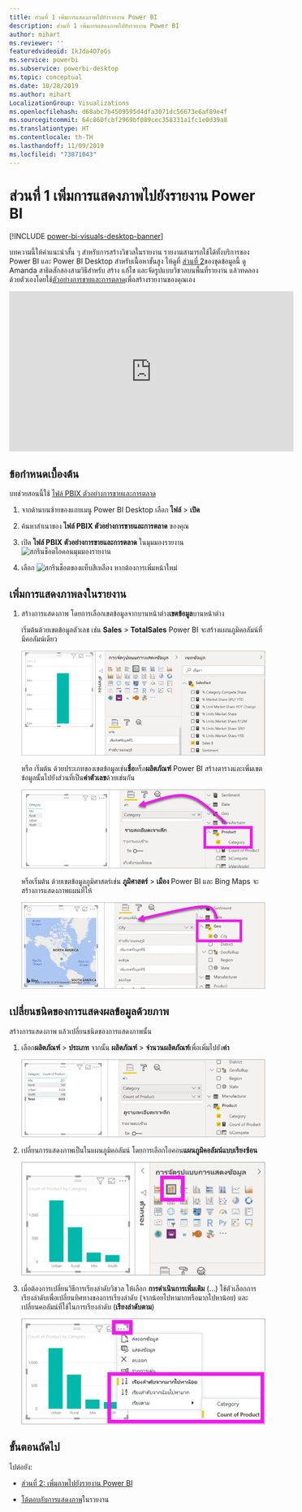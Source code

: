 ```yaml
---
title: ส่วนที่ 1 เพิ่มการแสดงภาพไปยังรายงาน Power BI
description: ส่วนที่ 1 เพิ่มการแสดงภาพไปยังรายงาน Power BI
author: mihart
ms.reviewer: ''
featuredvideoid: IkJda4O7oGs
ms.service: powerbi
ms.subservice: powerbi-desktop
ms.topic: conceptual
ms.date: 10/28/2019
ms.author: mihart
LocalizationGroup: Visualizations
ms.openlocfilehash: d68abc7b4509595d4dfa3071dc56673e6af89e4f
ms.sourcegitcommit: 64c860fcbf2969bf089cec358331a1fc1e0d39a8
ms.translationtype: HT
ms.contentlocale: th-TH
ms.lasthandoff: 11/09/2019
ms.locfileid: "73871043"
---
```

# <a name="part-1-add-visualizations-to-a-power-bi-report"></a>ส่วนที่ 1 เพิ่มการแสดงภาพไปยังรายงาน Power BI

[!INCLUDE [power-bi-visuals-desktop-banner](../includes/power-bi-visuals-desktop-banner.md)]

บทความนี้ให้คำแนะนำสั้น ๆ สำหรับการสร้างวิชวลในรายงาน รายงานสามารถใช้ได้ทั้งบริการของ Power BI และ Power BI Desktop สำหรับเนื้อหาขั้นสูง ให้ดูที่ [ส่วนที่ 2](power-bi-report-add-visualizations-ii.md)ของชุดข้อมูลนี้ ดู Amanda สาธิตสักสองสามวิธีสำหรับ สร้าง แก้ไข และจัดรูปแบบวิชวลบนพื้นที่รายงาน แล้วทดลองด้วยตัวเองโดยใช้[ตัวอย่างการขายและการตลาด](../sample-datasets.md)เพื่อสร้างรายงานของคุณเอง

<iframe width="560" height="315" src="https://www.youtube.com/embed/IkJda4O7oGs" frameborder="0" allowfullscreen></iframe>

## <a name="prerequisites"></a>ข้อกำหนดเบื้องต้น

บทช่วยสอนนี้ใช้ [ไฟล์ PBIX ตัวอย่างการขายและการตลาด](https://download.microsoft.com/download/9/7/6/9767913A-29DB-40CF-8944-9AC2BC940C53/Sales%20and%20Marketing%20Sample%20PBIX.pbix)

1. จากด้านบนซ้ายของแถบเมนู Power BI Desktop เลือก **ไฟล์** > **เปิด**
   
2. ค้นหาสำเนาของ **ไฟล์ PBIX ตัวอย่างการขายและการตลาด** ของคุณ

1. เปิด **ไฟล์ PBIX ตัวอย่างการขายและการตลาด** ในมุมมองรายงาน ![สกรีนช็อตไอคอนมุมมองรายงาน](media/power-bi-visualization-kpi/power-bi-report-view.png)

1. เลือก ![สกรีนช็อตของแท็บสีเหลือง](media/power-bi-visualization-kpi/power-bi-yellow-tab.png) หากต้องการเพิ่มหน้าใหม่

## <a name="add-visualizations-to-the-report"></a>เพิ่มการแสดงภาพลงในรายงาน

1. สร้างการแสดงภาพ โดยการเลือกเขตข้อมูลจากบานหน้าต่าง**เขตข้อมูล**บานหน้าต่าง

    เริ่มต้นด้วยเขตข้อมูลตัวเลข เช่น **Sales** > **TotalSales** Power BI จะสร้างแผนภูมิคอลัมน์ที่มีคอลัมน์เดียว

    ![สกรีนช็อตของแผนภูมิคอลัมน์ที่มีคอลัมน์เดียว](media/power-bi-report-add-visualizations-i/power-bi-column-chart.png)

    หรือ เริ่มต้น ด้วยประเภทของเขตข้อมูลเช่น**ชื่อ**หรือ**ผลิตภัณฑ์** Power BI สร้างตารางและเพิ่มเขตข้อมูลนั้นไปยังส่วนที่เป็น**ค่าตัวเลข**ด้วยเช่นกัน

    ![สกรีนช็อตของตารางที่มีสี่หมวดหมู่](media/power-bi-report-add-visualizations-i/power-bi-product.png)

    หรือเริ่มต้น ด้วยเขตข้อมูลภูมิศาสตร์เช่น **ภูมิศาสตร์** > **เมือง** Power BI และ Bing Maps จะสร้างการแสดงภาพแผนที่ให้

    ![สกรีนช๊อตของการแสดงภาพของแผนที่](media/power-bi-report-add-visualizations-i/power-bi-maps.png)

## <a name="change-the-type-of-visualization"></a>เปลี่ยนชนิดของการแสดงผลข้อมูลด้วยภาพ

 สร้างการแสดงภาพ แล้วเปลี่ยนชนิดของการแสดงภาพนั้น 
 
 1. เลือก**ผลิตภัณฑ์** > **ประเภท** จากนั้น **ผลิตภัณฑ์**  >  **จำนวนผลิตภัณฑ์**เพื่อเพิ่มไปยัง**ค่า**

    ![สกรีนช็อตของการเรียกบานหน้าต่างเขตข้อมูลที่มีค่าด้วยเช่นกันออกมา](media/power-bi-report-add-visualizations-i/power-bi-create-visual.png)

1. เปลี่ยนการแสดงภาพเป็นในแผนภูมิคอลัมน์ โดยการเลือกไอคอน**แผนภูมิคอลัมน์แบบเรียงซ้อน**

   ![สกรีนช็อตของการเรียกบานหน้าต่างการแสดงภาพที่มีไอคอนแผนภูมิคอลัมน์แบบเรียงซ้อนออกมา](media/power-bi-report-add-visualizations-i/power-bi-convert.png)

1. เมื่อต้องการเปลี่ยนวิธีการเรียงลำดับวิชวล ให้เลือก **การดำเนินการเพิ่มเติม** (...)  ใช้ตัวเลือกการเรียงลำดับเพื่อเปลี่ยนทิศทางของการเรียงลำดับ (จากน้อยไปหามากหรือมากไปหาน้อย) และเปลี่ยนคอลัมน์ที่ใช้ในการเรียงลำดับ (**เรียงลำดับตาม**)

   ![สกรีนช็อตของรายการดรอปดาวน์การดำเนินการเพิ่มเติม](media/power-bi-report-add-visualizations-i/power-bi-sort.png)
  
## <a name="next-steps"></a>ขั้นตอนถัดไป

 ไปต่อยัง:

* [ส่วนที่ 2: เพิ่มภาพไปยังรายงาน Power BI](power-bi-report-add-visualizations-ii.md)

* [โต้ตอบกับการแสดงภาพ](../consumer/end-user-reading-view.md)ในรายงาน

